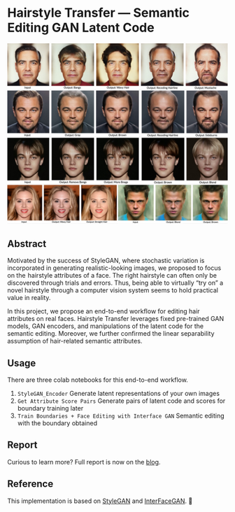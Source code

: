 # Hairstyle Transfer — Semantic Editing GAN Latent Code

![Teaser image](./teaser.jpeg)



## Abstract

Motivated by the success of StyleGAN, where stochastic variation is incorporated in generating realistic-looking images, we proposed to focus on the  hairstyle attributes of a face. The right hairstyle can often only be discovered through trials and errors. Thus, being able to virtually “try on” a novel hairstyle through a computer vision system seems to hold practical value in reality. 

In this project, we propose an end-to-end workflow for editing hair attributes on real faces. Hairstyle Transfer leverages fixed pre-trained GAN models, GAN encoders, and manipulations of the latent code for the semantic editing. Moreover, we further confirmed the linear separability assumption of hair-related semantic attributes.


## Usage

There are three colab notebooks for this end-to-end workflow.
1. `StyleGAN_Encoder` Generate latent representations of your own images
2. `Get Attribute Score Pairs` Generate pairs of latent code and scores for boundary training later
3. `Train Boundaries + Face Editing with Interface GAN` Semantic editing with the boundary obtained

## Report 
Curious to learn more? Full report is now on the [blog](https://medium.com/@azmariewang/hairstyle-transfer-semantic-editing-gan-latent-code-b3a6ccf91e82). 

## Reference

This implementation is based on [StyleGAN](https://github.com/NVlabs/stylegan) and [InterFaceGAN](https://github.com/genforce/interfacegan). 🎉
